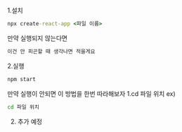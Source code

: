 1.설치
```cmd
npx create-react-app <파일 이름> 
```

만약 실행되지 않는다면

```cmd
이건 안 피곤할 때 생각나면 적을게요 
```

2.실행
```cmd
npm start
```
만약 실행이 안되면 이 방법을 한번 따라해보자 
1.cd 파일 위치
ex)
```cmd
cd 파일 위치
```
2. 추가 예정